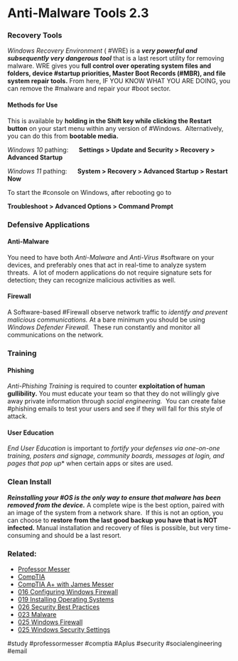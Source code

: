 # Anti-Malware Tools 2.3

### Recovery Tools

*Windows Recovery Environment* ( #WRE) is a ***very powerful and subsequently very dangerous tool*** that is a last resort utility for removing malware. WRE gives you **full control over operating system files and folders, device #startup priorities, Master Boot Records (#MBR), and file system repair tools.** From here, IF YOU KNOW WHAT YOU ARE DOING, you can remove the #malware and repair your #boot sector.

#### Methods for Use

This is available by **holding in the Shift key while clicking the Restart button** on your start menu within any version of #Windows.  Alternatively, you can do this from **bootable media.**

*Windows 10* pathing:      **Settings > Update and Security > Recovery > Advanced Startup**

*Windows 11* pathing:      **System > Recovery > Advanced Startup > Restart Now**

To start the #console on Windows, after rebooting go to   

**Troubleshoot > Advanced Options > Command Prompt**

### Defensive Applications

#### Anti-Malware

You need to have both *Anti-Malware* and *Anti-Virus* #software on your devices, and preferably ones that act in real-time to analyze system threats.  A lot of modern applications do not require signature sets for detection; they can recognize malicious activities as well.

#### Firewall

A Software-based #Firewall observe network traffic to *identify and prevent malicious communications.* At a bare minimum you should be using *Windows Defender Firewall.*  These run constantly and monitor all communications on the network. 

### Training

#### Phishing

*Anti-Phishing Training* is required to counter **exploitation of human gullibility.** You must educate your team so that they do not willingly give away private information through *social engineering.*  You can create false #phishing emails to test your users and see if they will fall for this style of attack.

#### User Education

*End User Education* is important to **fortify your defenses via one-on-one training,* posters and signage, community boards, messages at login, and pages that pop up** when certain apps or sites are used.

### Clean Install

***Reinstalling your #OS is the only way to ensure that malware has been removed from the device.*** A complete wipe is the best option, paired with an image of the system from a network share.  If this is not an option, you can choose to **restore from the last good backup you have that is NOT infected.** Manual installation and recovery of files is possible, but very time-consuming and should be a last resort.

### Related:
- [Professor Messer](https://www.professormesser.com/free-a-plus-training/220-1102/220-1102-video/anti-malware-tools-220-1102/ "Professor Messer A+ Guide")
- [CompTIA](https://www.comptia.org/ "CompTIA Homepage")
- [CompTIA A+ with James Messer](CompTIA%20A+%20with%20James%20Messer.md)
- [016 Configuring Windows Firewall](016%20Configuring%20Windows%20Firewall.md)
- [019 Installing Operating Systems](019%20Installing%20Operating%20Systems.md)
- [026 Security Best Practices](026%20Security%20Best%20Practices.md)
- [023 Malware](023%20Malware.md)
- [025 Windows Firewall](025%20Windows%20Firewall.md)
- [025 Windows Security Settings](025%20Windows%20Security%20Settings.md)

#study #professormesser #comptia #Aplus #security #socialengineering #email